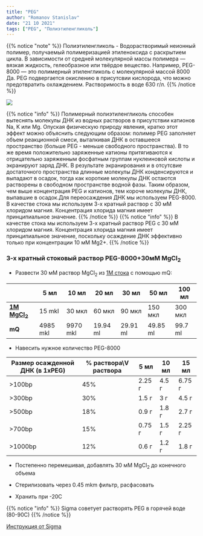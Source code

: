 ```yaml
---
title: "PEG"
author: "Romanov Stanislav"
date: "21 10 2021"
tags: ["PEG", "Полиэтиленгликоль"]
---
```


{{% notice "note" %}}
Полиэтиленгликоль - Водорастворимый неионный полимер, получаемый полимеризацией этиленоксида с раскрытием цикла. В зависимости от средней молекулярной массы полимера — вязкая жидкость, гелеобразное или твёрдое вещество. Например, PEG-8000 — это полимерный этиленгликоль с молекулярной массой 8000 Да. PEG подвергается окислению в присутсвии кислорода, что можно предотвратить охлаждением. Растворимость в воде 630 г/л.
{{% /notice %}}

![](https://upload.wikimedia.org/wikipedia/commons/thumb/6/64/PEG_Structural_Formula_V1.svg/1920px-PEG_Structural_Formula_V1.svg.png?width=20pc)

{{% notice "info" %}}
Полимерный полиэтиленгликоль способен вытеснять молекулы ДНК из водных растворов в присутствии катионов Na, K или Mg. Опуская физическую природу явления, кратко этот эффект можно объяснить следующим образом: полимер PEG заполняет объем реакционной смеси, выталкивая ДНК в оставшееся пространство (больше PEG - меньше свободного пространства). В то же время положительно заряженные катионы притягиваются к отрицательно заряженным фосфатным группам нуклеиновой кислоты и экранируют заряд ДНК. В результате экранирования и в отсутсвие достаточного пространства длинные молекулы ДНК конденсируются и выпадают в осадок, тогда как короткие молекулы ДНК остаются растворены в свободном пространстве водной фазы. Таким образом, чем выше концентрация PEG и катионов, тем короче молекулы ДНК, выпавшие в осадок.Для переосаждения ДНК мы используем PEG-8000. В качестве стока мы используем 3-х кратный раствор с 30 мМ хлоридом магния. Концентрация хлорида магния имеет принципиальное значение.
{{% /notice %}}
{{% notice "info" %}}
В качестве стока мы используем 3-х кратный раствор PEG с 30 мМ хлоридом магния. Концентрация хлорида магния имеет принципиальное значение, поскольку осаждение ДНК эффективно только при концентрации 10 мМ Mg2+.
{{% /notice %}}

### 3-x кратный стоковый раствор PEG-8000+30мМ MgCl<sub>2</sub>

-   Развести 30 мМ раствор MgCl<sub>2</sub> из [1М стока](/labreagents/buffers/mgcl2) с помощью mQ:

|                                                       | 5 мл     | 10 мл    | 20 мл    | 30 мл    | 50 мл    | 100 мл  |
|-------------------------------------------------------|----------|----------|----------|----------|----------|---------|
| [**1M MgCl<sub>2</sub>**](/labreagents/buffers/mgcl2) | 15 mkl   | 30 мкл   | 60 мкл   | 90 мкл   | 150 мкл  | 300 мкл |
| **mQ**                                                | 4985 mkl | 9970 mkl | 19.94 ml | 29.91 ml | 49.85 ml | 99.7 ml |

-   Навесить нужное количество PEG-8000

| Размер осажденной ДНК (в 1xPEG) | % раствора\\V раствора | 5 мл   | 10 мл | 15 мл  |
|---------------------------------|------------------------|--------|-------|--------|
| &gt;100bp                       | 45%                    | 2.25 г | 4.5 г | 6.75 г |
| &gt;300bp                       | 30%                    | 1.5 г  | 3 г   | 4.5 г  |
| &gt;500bp                       | 18%                    | 0.9 г  | 1.8 г | 2.7 г  |
| &gt;700bp                       | 15%                    | 0.75 г | 1.5 г | 2.25 г |
| &gt;1000bp                      | 12%                    | 0.6 г  | 1.2 г | 1.8 г  |

-   Постепенно перемешивая, добавлять 30 мМ MgCl<sub>2</sub> до конечного объема

-   Стерилизовать через 0.45 mkm фильтр, расфасовать

-   Хранить при -20С

{{% notice "info" %}}
Sigma советует растворять PEG в горячей воде (80-90С)
{{% /notice %}}

[Инструкция от Sigma](https://www.sigmaaldrich.com/deepweb/assets/sigmaaldrich/product/documents/177/438/p2139pis.pdf)
